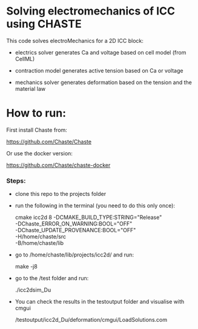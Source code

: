 # Solving electromechanics of ICC using CHASTE

This code solves electroMechanics for a 2D ICC block:

- electrics solver generates Ca and voltage based on cell model (from CellML)

- contraction model generates active tension based on Ca or voltage

- mechanics solver generates deformation based on the tension and the material law

# How to run:

First install Chaste from:

https://github.com/Chaste/Chaste

Or use the docker version:

https://github.com/Chaste/chaste-docker

### Steps:

- clone this repo to the projects folder

- run the following in the terminal (you need to do this only once):

  cmake icc2d 8 -DCMAKE_BUILD_TYPE:STRING="Release"\
          -DChaste_ERROR_ON_WARNING:BOOL="OFF" \
          -DChaste_UPDATE_PROVENANCE:BOOL="OFF" \
          -H/home/chaste/src \
          -B/home/chaste/lib
          
- go to /home/chaste/lib/projects/icc2d/ and run:

  make -j8

- go to the /test folder and run:

  ./icc2dsim_Du 

- You can check the results in the testoutput folder and visualise with cmgui
  
  /testoutput/icc2d_Du/deformation/cmgui/LoadSolutions.com
